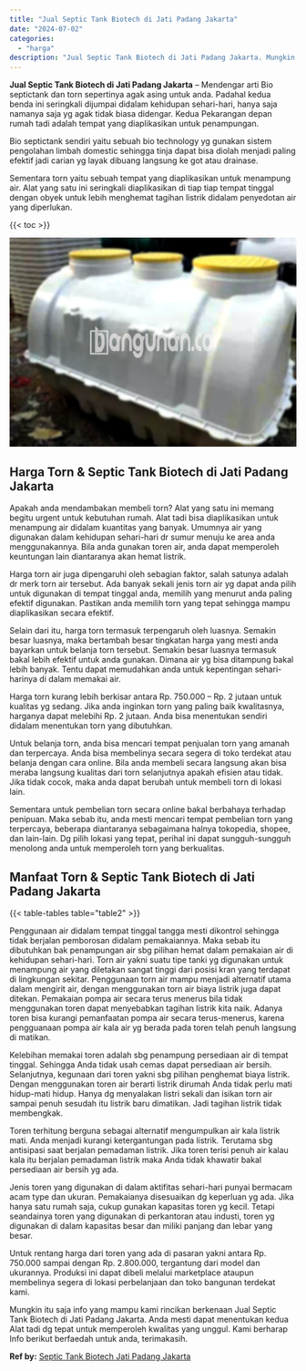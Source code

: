 ```yaml
---
title: "Jual Septic Tank Biotech di Jati Padang Jakarta"
date: "2024-07-02"
categories: 
  - "harga"
description: "Jual Septic Tank Biotech di Jati Padang Jakarta. Mungkin itu saja info yang mampu kami rincikan berkenaan Jual Septic Tank Biotech di Jati Padang Jakarta. An..."
---
```


**Jual Septic Tank Biotech di Jati Padang Jakarta** – Mendengar arti Bio septictank dan torn sepertinya agak asing untuk anda. Padahal kedua benda ini seringkali dijumpai didalam kehidupan sehari-hari, hanya saja namanya saja yg agak tidak biasa didengar. Kedua Pekarangan depan rumah tadi adalah tempat yang diaplikasikan untuk penampungan.

Bio septictank sendiri yaitu sebuah bio technology yg gunakan sistem pengolahan limbah domestic sehingga tinja dapat bisa diolah menjadi paling efektif jadi carian yg layak dibuang langsung ke got atau drainase.

Sementara torn yaitu sebuah tempat yang diaplikasikan untuk menampung air. Alat yang satu ini seringkali diaplikasikan di tiap tiap tempat tinggal dengan obyek untuk lebih menghemat tagihan listrik didalam penyedotan air yang diperlukan.

{{< toc >}}

![Jual Septic Tank Biotech di Jati Padang Jakarta](/images/jual-bio-septictank-19.png)

## Harga Torn & Septic Tank Biotech di Jati Padang Jakarta

Apakah anda mendambakan membeli torn? Alat yang satu ini memang begitu urgent untuk kebutuhan rumah. Alat tadi bisa diaplikasikan untuk menampung air didalam kuantitas yang banyak. Umumnya air yang digunakan dalam kehidupan sehari-hari dr sumur menuju ke area anda menggunakannya. Bila anda gunakan toren air, anda dapat memperoleh keuntungan lain diantaranya akan hemat listrik.

Harga torn air juga dipengaruhi oleh sebagian faktor, salah satunya adalah dr merk torn air tersebut. Ada banyak sekali jenis torn air yg dapat anda pilih untuk digunakan di tempat tinggal anda, memilih yang menurut anda paling efektif digunakan. Pastikan anda memilih torn yang tepat sehingga mampu diaplikasikan secara efektif.

Selain dari itu, harga torn termasuk terpengaruh oleh luasnya. Semakin besar luasnya, maka bertambah besar tingkatan harga yang mesti anda bayarkan untuk belanja torn tersebut. Semakin besar luasnya termasuk bakal lebih efektif untuk anda gunakan. Dimana air yg bisa ditampung bakal lebih banyak. Tentu dapat memudahkan anda untuk kepentingan sehari-harinya di dalam memakai air.

Harga torn kurang lebih berkisar antara Rp. 750.000 – Rp. 2 jutaan untuk kualitas yg sedang. Jika anda inginkan torn yang paling baik kwalitasnya, harganya dapat melebihi Rp. 2 jutaan. Anda bisa menentukan sendiri didalam menentukan torn yang dibutuhkan.

Untuk belanja torn, anda bisa mencari tempat penjualan torn yang amanah dan terpercaya. Anda bisa membelinya secara segera di toko terdekat atau belanja dengan cara online. Bila anda membeli secara langsung akan bisa meraba langsung kualitas dari torn selanjutnya apakah efisien atau tidak. Jika tidak cocok, maka anda dapat berubah untuk membeli torn di lokasi lain.

Sementara untuk pembelian torn secara online bakal berbahaya terhadap penipuan. Maka sebab itu, anda mesti mencari tempat pembelian torn yang terpercaya, beberapa diantaranya sebagaimana halnya tokopedia, shopee, dan lain-lain. Dg pilih lokasi yang tepat, perihal ini dapat sungguh-sungguh menolong anda untuk memperoleh torn yang berkualitas.

## Manfaat Torn & Septic Tank Biotech di Jati Padang Jakarta

{{< table-tables table="table2" >}}

Penggunaan air didalam tempat tinggal tangga mesti dikontrol sehingga tidak berjalan pemborosan didalam pemakaiannya. Maka sebab itu dibutuhkan bak penampungan air sbg pilihan hemat dalam pemakaian air di kehidupan sehari-hari. Torn air yakni suatu tipe tanki yg digunakan untuk menampung air yang diletakan sangat tinggi dari posisi kran yang terdapat di lingkungan sekitar. Penggunaan torn air mampu menjadi alternatif utama dalam mengirit air, dengan menggunakan torn air biaya listrik juga dapat ditekan. Pemakaian pompa air secara terus menerus bila tidak menggunakan toren dapat menyebabkan tagihan listrik kita naik. Adanya toren bisa kurangi pemanfaatan pompa air secara terus-menerus, karena pengguanaan pompa air kala air yg berada pada toren telah penuh langsung di matikan.

Kelebihan memakai toren adalah sbg penampung persediaan air di tempat tinggal. Sehingga Anda tidak usah cemas dapat persediaan air bersih. Selanjutnya, kegunaan dari toren yakni sbg pilihan penghemat biaya listrik. Dengan menggunakan toren air berarti listrik dirumah Anda tidak perlu mati hidup-mati hidup. Hanya dg menyalakan listri sekali dan isikan torn air sampai penuh sesudah itu listrik baru dimatikan. Jadi tagihan listrik tidak membengkak.

Toren terhitung berguna sebagai alternatif mengumpulkan air kala listrik mati. Anda menjadi kurangi ketergantungan pada listrik. Terutama sbg antisipasi saat berjalan pemadaman listrik. Jika toren terisi penuh air kalau kala itu berjalan pemadaman listrik maka Anda tidak khawatir bakal persediaan air bersih yg ada.

Jenis toren yang digunakan di dalam aktifitas sehari-hari punyai bermacam acam type dan ukuran. Pemakaianya disesuaikan dg keperluan yg ada. Jika hanya satu rumah saja, cukup gunakan kapasitas toren yg kecil. Tetapi seandainya toren yang digunakan di perkantoran atau industi, toren yg digunakan di dalam kapasitas besar dan miliki panjang dan lebar yang besar.

Untuk rentang harga dari toren yang ada di pasaran yakni antara Rp. 750.000 sampai dengan Rp. 2.800.000, tergantung dari model dan ukurannya. Produksi ini dapat dibeli melalui marketplace ataupun membelinya segera di lokasi perbelanjaan dan toko bangunan terdekat kami.

Mungkin itu saja info yang mampu kami rincikan berkenaan Jual Septic Tank Biotech di Jati Padang Jakarta. Anda mesti dapat menentukan kedua Alat tadi dg tepat untuk memperoleh kwalitas yang unggul. Kami berharap Info berikut berfaedah untuk anda, terimakasih.

**Ref by:** [Septic Tank Biotech Jati Padang Jakarta](https://id.wikipedia.org/wiki/Septic)
